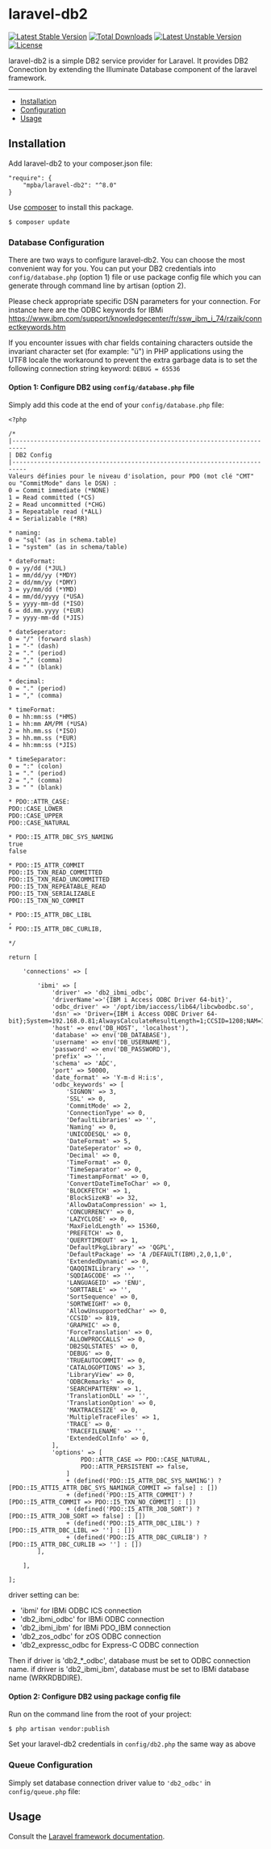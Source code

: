 # laravel-db2
[![Latest Stable Version](https://poser.pugx.org/mpba/laravel-db2/v/stable)](https://packagist.org/packages/mpba/laravel-db2)
[![Total Downloads](https://poser.pugx.org/mpba/laravel-db2/downloads)](https://packagist.org/packages/mpba/laravel-db2)
[![Latest Unstable Version](https://poser.pugx.org/mpba/laravel-db2/v/unstable)](https://packagist.org/packages/mpba/laravel-db2)
[![License](https://poser.pugx.org/mpba/laravel-db2/license)](https://packagist.org/packages/mpba/laravel-db2)

laravel-db2 is a simple DB2 service provider for Laravel.
It provides DB2 Connection by extending the Illuminate Database component of the laravel framework.

---

- [Installation](#installation)
- [Configuration](#configuration)
- [Usage](#usage)

## Installation
Add laravel-db2 to your composer.json file:
```
"require": {
    "mpba/laravel-db2": "^8.0"
}
```
Use [composer](https://getcomposer.org) to install this package.
```
$ composer update
```

### Database Configuration
There are two ways to configure laravel-db2. You can choose the most convenient way for you. You can put your DB2 credentials into ``config/database.php`` (option 1) file or use package config file which you can generate through command line by artisan (option 2).

Please check appropriate specific DSN parameters for your connection.
For instance here are the ODBC keywords for IBMi
https://www.ibm.com/support/knowledgecenter/fr/ssw_ibm_i_74/rzaik/connectkeywords.htm

If you encounter issues with char fields containing characters outside the invariant character set (for example: "ü") in PHP applications using the UTF8 locale the workaround to prevent the extra garbage data is to set the following connection string keyword: ``DEBUG = 65536``

#### Option 1: Configure DB2 using ``config/database.php`` file
Simply add this code at the end of your ``config/database.php`` file:

```
<?php

/*
|--------------------------------------------------------------------------
| DB2 Config
|--------------------------------------------------------------------------
Valeurs définies pour le niveau d'isolation, pour PDO (mot clé "CMT" ou "CommitMode" dans le DSN) :
0 = Commit immediate (*NONE)
1 = Read committed (*CS)
2 = Read uncommitted (*CHG)
3 = Repeatable read (*ALL)
4 = Serializable (*RR)

* naming:
0 = "sql" (as in schema.table)
1 = "system" (as in schema/table)

* dateFormat:
0 = yy/dd (*JUL)
1 = mm/dd/yy (*MDY)
2 = dd/mm/yy (*DMY)
3 = yy/mm/dd (*YMD)
4 = mm/dd/yyyy (*USA)
5 = yyyy-mm-dd (*ISO)
6 = dd.mm.yyyy (*EUR)
7 = yyyy-mm-dd (*JIS)

* dateSeperator:
0 = "/" (forward slash)
1 = "-" (dash)
2 = "." (period)
3 = "," (comma)
4 = " " (blank)

* decimal:
0 = "." (period)
1 = "," (comma)

* timeFormat:
0 = hh:mm:ss (*HMS)
1 = hh:mm AM/PM (*USA)
2 = hh.mm.ss (*ISO)
3 = hh.mm.ss (*EUR)
4 = hh:mm:ss (*JIS)

* timeSeparator:
0 = ":" (colon)
1 = "." (period)
2 = "," (comma)
3 = " " (blank)

* PDO::ATTR_CASE:
PDO::CASE_LOWER
PDO::CASE_UPPER
PDO::CASE_NATURAL

* PDO::I5_ATTR_DBC_SYS_NAMING
true
false

* PDO::I5_ATTR_COMMIT
PDO::I5_TXN_READ_COMMITTED
PDO::I5_TXN_READ_UNCOMMITTED
PDO::I5_TXN_REPEATABLE_READ
PDO::I5_TXN_SERIALIZABLE
PDO::I5_TXN_NO_COMMIT

* PDO::I5_ATTR_DBC_LIBL
,
* PDO::I5_ATTR_DBC_CURLIB,

*/

return [

    'connections' => [

        'ibmi' => [
            'driver' => 'db2_ibmi_odbc',
            'driverName'=>'{IBM i Access ODBC Driver 64-bit}',
            'odbc_driver' => '/opt/ibm/iaccess/lib64/libcwbodbc.so',
            'dsn' => 'Driver={IBM i Access ODBC Driver 64-bit};System=192.168.0.81;AlwaysCalculateResultLength=1;CCSID=1208;NAM=1;DBQ=,'.env('DBQ'),
            'host' => env('DB_HOST', 'localhost'),
            'database' => env('DB_DATABASE'),
            'username' => env('DB_USERNAME'),
            'password' => env('DB_PASSWORD'),
            'prefix' => '',
            'schema' => 'ADC',
            'port' => 50000,
            'date_format' => 'Y-m-d H:i:s',
            'odbc_keywords' => [
                'SIGNON' => 3,
                'SSL' => 0,
                'CommitMode' => 2,
                'ConnectionType' => 0,
                'DefaultLibraries' => '',
                'Naming' => 0,
                'UNICODESQL' => 0,
                'DateFormat' => 5,
                'DateSeperator' => 0,
                'Decimal' => 0,
                'TimeFormat' => 0,
                'TimeSeparator' => 0,
                'TimestampFormat' => 0,
                'ConvertDateTimeToChar' => 0,
                'BLOCKFETCH' => 1,
                'BlockSizeKB' => 32,
                'AllowDataCompression' => 1,
                'CONCURRENCY' => 0,
                'LAZYCLOSE' => 0,
                'MaxFieldLength' => 15360,
                'PREFETCH' => 0,
                'QUERYTIMEOUT' => 1,
                'DefaultPkgLibrary' => 'QGPL',
                'DefaultPackage' => 'A /DEFAULT(IBM),2,0,1,0',
                'ExtendedDynamic' => 0,
                'QAQQINILibrary' => '',
                'SQDIAGCODE' => '',
                'LANGUAGEID' => 'ENU',
                'SORTTABLE' => '',
                'SortSequence' => 0,
                'SORTWEIGHT' => 0,
                'AllowUnsupportedChar' => 0,
                'CCSID' => 819,
                'GRAPHIC' => 0,
                'ForceTranslation' => 0,
                'ALLOWPROCCALLS' => 0,
                'DB2SQLSTATES' => 0,
                'DEBUG' => 0,
                'TRUEAUTOCOMMIT' => 0,
                'CATALOGOPTIONS' => 3,
                'LibraryView' => 0,
                'ODBCRemarks' => 0,
                'SEARCHPATTERN' => 1,
                'TranslationDLL' => '',
                'TranslationOption' => 0,
                'MAXTRACESIZE' => 0,
                'MultipleTraceFiles' => 1,
                'TRACE' => 0,
                'TRACEFILENAME' => '',
                'ExtendedColInfo' => 0,
            ],
            'options' => [
                    PDO::ATTR_CASE => PDO::CASE_NATURAL,
                    PDO::ATTR_PERSISTENT => false,
                ]
                + (defined('PDO::I5_ATTR_DBC_SYS_NAMING') ? [PDO::I5_ATTI5_ATTR_DBC_SYS_NAMINGR_COMMIT => false] : [])
                + (defined('PDO::I5_ATTR_COMMIT') ? [PDO::I5_ATTR_COMMIT => PDO::I5_TXN_NO_COMMIT] : [])
                + (defined('PDO::I5_ATTR_JOB_SORT') ? [PDO::I5_ATTR_JOB_SORT => false] : [])
                + (defined('PDO::I5_ATTR_DBC_LIBL') ? [PDO::I5_ATTR_DBC_LIBL => ''] : [])
                + (defined('PDO::I5_ATTR_DBC_CURLIB') ? [PDO::I5_ATTR_DBC_CURLIB => ''] : [])
        ],

    ],

];

```
driver setting can be:
- 'ibmi' for IBMi ODBC ICS connection
- 'db2_ibmi_odbc' for IBMi ODBC connection
- 'db2_ibmi_ibm' for IBMi PDO_IBM connection
- 'db2_zos_odbc' for zOS ODBC connection
- 'db2_expressc_odbc for Express-C ODBC connection

Then if driver is 'db2_*_odbc', database must be set to ODBC connection name.
if driver is 'db2_ibmi_ibm', database must be set to IBMi database name (WRKRDBDIRE).

#### Option 2: Configure DB2 using package config file

Run on the command line from the root of your project:

```
$ php artisan vendor:publish
```

Set your laravel-db2 credentials in ``config/db2.php``
the same way as above

### Queue Configuration
Simply set database connection driver value to ``'db2_odbc'`` in ``config/queue.php`` file:


## Usage

Consult the [Laravel framework documentation](https://laravel.com/docs).
